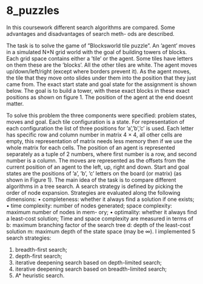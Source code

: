 # 8_puzzles
In this coursework different search algorithms are
compared. Some advantages and disadvantages of search meth-
ods are described.

The task is to solve the game of ”Blocksworld tile puzzle”.
An ’agent’ moves in a simulated N×N grid world with the
goal of building towers of blocks. Each grid space contains
either a ’tile’ or the agent. Some tiles have letters on them
these are the ’blocks’. All the other tiles are white. The agent
moves up/down/left/right (except where borders prevent it).
As the agent moves, the tile that they move onto slides under
them into the position that they just came from. The exact start
state and goal state for the assignment is shown below. The
goal is to build a tower, with these exact blocks in these exact
positions as shown on figure 1. The position of the agent at
the end doesnt matter.

To solve this problem the three components were specified:
problem states, moves and goal. Each tile configuration is a
state. For representation of each configuration the list of three
positions for ’a’,’b’,’c’ is used. Each letter has specific row
and column number in matrix 4 × 4, all other cells are empty,
this representation of matrix needs less memory then if we
use the whole matrix for each cells. The position of an agent
is represented separately as a tuple of 2 numbers, where first
number is a row, and second number is a column. The moves
are represented as the offsets from the current position of an
agent to the left, up, right and down. Start and goal states are
the positions of ’a’, ’b’, ’c’ letters on the board (or matrix)
(as shown in Figure 1).
The main idea of the task is to compare different algorithms
in a tree search. A search strategy is defined by picking the
order of node expansion. Strategies are evaluated along the
following dimensions:
• completeness: whether it always find a solution if one
exists;
• time complexity: number of nodes generated;
space complexity: maximum number of nodes in mem-
ory;
• optimality: whether it always find a least-cost solution;
Time and space complexity are measured in terms of
b: maximum branching factor of the search tree
d: depth of the least-cost solution
m: maximum depth of the state space (may be ∞).
I implemented 5 search strategies:
1) breadth-first search;
2) depth-first search;
3) iterative deepening search based on depth-limited search;
4) iterative deepening search based on breadth-limited
search;
5) A* heuristic search.

